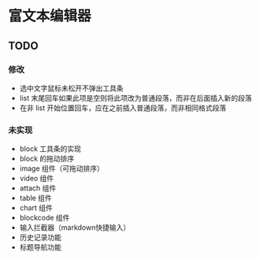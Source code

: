 # 富文本编辑器

## TODO
### 修改
- 选中文字鼠标未松开不弹出工具条
- list 末尾回车如果此项是空则将此项改为普通段落，而非在后面插入新的段落
- 在非 list 开始位置回车，应在之前插入普通段落，而非相同格式段落
### 未实现
- block 工具条的实现
- block 的拖动排序
- image 组件（可拖动排序）
- video 组件
- attach 组件
- table 组件
- chart 组件
- blockcode 组件
- 输入拦截器（markdown快捷输入）
- 历史记录功能
- 标题导航功能
